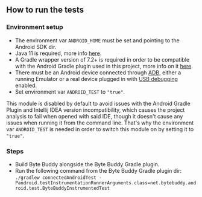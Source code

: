How to run the tests
---

### Environment setup

* The environment var `ANDROID_HOME` must be set and pointing to the Android SDK dir.
* Java 11 is required, more info [here](https://developer.android.com/studio/releases/gradle-plugin#jdk-11).
* A Gradle wrapper version of 7.2+ is required in order to be compatible with the Android
  Gradle plugin used in this project, more info on it
  [here](https://developer.android.com/studio/releases/gradle-plugin#updating-gradle).
* There must be an Android device connected through [ADB](https://developer.android.com/studio/command-line/adb), either
  a running Emulator or a real device plugged in with
  [USB debugging](https://developer.android.com/studio/command-line/adb#Enabling) enabled.
* Set environment var `ANDROID_TEST` to `"true"`.

This module is disabled by default to avoid issues with the Android Gradle Plugin and Intellij IDEA
version incompatibility, which causes the project analysis to fail when opened with said IDE, though it doesn't
cause any issues when running it from the command line. That's why the environment var `ANDROID_TEST` is needed
in order to switch this module on by setting it to `"true"`.

### Steps

* Build Byte Buddy alongside the Byte Buddy Gradle plugin.
* Run the following command from the Byte Buddy Gradle plugin
  dir: `./gradlew connectedAndroidTest -Pandroid.testInstrumentationRunnerArguments.class=net.bytebuddy.android.test.ByteBuddyInstrumentedTest`
